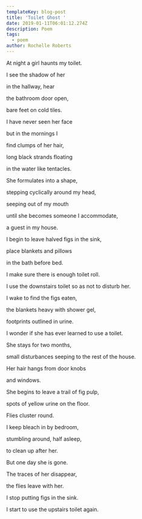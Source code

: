 ```yaml
---
templateKey: blog-post
title: 'Toilet Ghost '
date: 2019-01-11T06:01:12.274Z
description: Poem
tags:
  - poem
author: Rochelle Roberts
---
```

At night a girl haunts my toilet. 

I see the shadow of her

in the hallway, hear

the bathroom door open,

bare feet on cold tiles. 



I have never seen her face

but in the mornings I 

find clumps of her hair, 

long black strands floating 

in the water like tentacles.



She formulates into a shape, 

stepping cyclically around my head, 

seeping out of my mouth

until she becomes someone I accommodate, 

a guest in my house. 



I begin to leave halved figs in the sink, 

place blankets and pillows 

in the bath before bed. 

I make sure there is enough toilet roll.

I use the downstairs toilet so as not to disturb her.



I wake to find the figs eaten, 

the blankets heavy with shower gel,

footprints outlined in urine. 

I wonder if she has ever learned to use a toilet. 



She stays for two months, 

small disturbances seeping to the rest of the house. 

Her hair hangs from door knobs

and windows. 

She begins to leave a trail of fig pulp, 

spots of yellow urine on the floor. 

Flies cluster round. 

I keep bleach in by bedroom, 

stumbling around, half asleep, 

to clean up after her. 



But one day she is gone. 

The traces of her disappear, 

the flies leave with her. 

I stop putting figs in the sink.

I start to use the upstairs toilet again.
